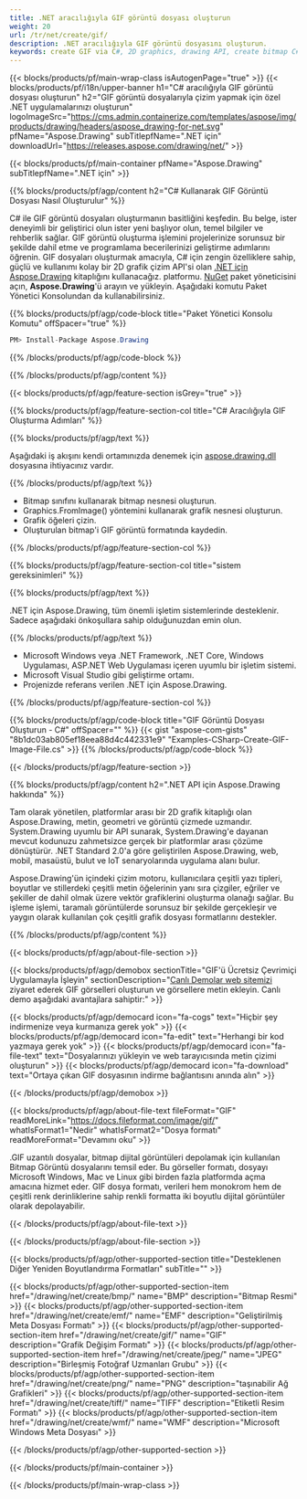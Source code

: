 ```yaml
---
title: .NET aracılığıyla GIF görüntü dosyası oluşturun
weight: 20
url: /tr/net/create/gif/
description: .NET aracılığıyla GIF görüntü dosyasını oluşturun.
keywords: create GIF via C#, 2D graphics, drawing API, create bitmap C#, Drawing .NET için, save bitmap, save GIF image, cross-platform 2D graphic library, Bitmap class, vector graphics drawing, draw text, rendering raster images, GIF image file
---
```


{{< blocks/products/pf/main-wrap-class isAutogenPage="true" >}}
{{< blocks/products/pf/i18n/upper-banner h1="C# aracılığıyla GIF görüntü dosyası oluşturun" h2="GIF görüntü dosyalarıyla çizim yapmak için özel .NET uygulamalarınızı oluşturun" logoImageSrc="https://cms.admin.containerize.com/templates/aspose/img/products/drawing/headers/aspose_drawing-for-net.svg" pfName="Aspose.Drawing" subTitlepfName=".NET için" downloadUrl="https://releases.aspose.com/drawing/net/" >}}

{{< blocks/products/pf/main-container pfName="Aspose.Drawing" subTitlepfName=".NET için" >}}


{{% blocks/products/pf/agp/content h2="C# Kullanarak GIF Görüntü Dosyası Nasıl Oluşturulur" %}}

C# ile GIF görüntü dosyaları oluşturmanın basitliğini keşfedin. Bu belge, ister deneyimli bir geliştirici olun ister yeni başlıyor olun, temel bilgiler ve rehberlik sağlar. GIF görüntü oluşturma işlemini projelerinize sorunsuz bir şekilde dahil etme ve programlama becerilerinizi geliştirme adımlarını öğrenin. GIF dosyaları oluşturmak amacıyla, C# için zengin özelliklere sahip, güçlü ve kullanımı kolay bir 2D grafik çizim API'si olan [.NET için Aspose.Drawing](https://products.aspose.com/drawing/net) kitaplığını kullanacağız. platformu. [NuGet](https://www.nuget.org/packages/aspose.drawing) paket yöneticisini açın, **Aspose.Drawing**'ü arayın ve yükleyin. Aşağıdaki komutu Paket Yönetici Konsolundan da kullanabilirsiniz.

{{% blocks/products/pf/agp/code-block title="Paket Yönetici Konsolu Komutu" offSpacer="true" %}}
```cs
PM> Install-Package Aspose.Drawing
```
{{% /blocks/products/pf/agp/code-block %}}

{{% /blocks/products/pf/agp/content %}}


{{< blocks/products/pf/agp/feature-section isGrey="true" >}}

{{% blocks/products/pf/agp/feature-section-col title="C# Aracılığıyla GIF Oluşturma Adımları" %}}

{{% blocks/products/pf/agp/text %}}

Aşağıdaki iş akışını kendi ortamınızda denemek için [aspose.drawing.dll](https://downloads.aspose.com/drawing/net) dosyasına ihtiyacınız vardır.

{{% /blocks/products/pf/agp/text %}}

+ Bitmap sınıfını kullanarak bitmap nesnesi oluşturun.
+ Graphics.FromImage() yöntemini kullanarak grafik nesnesi oluşturun.
+ Grafik öğeleri çizin.
+ Oluşturulan bitmap'i GIF görüntü formatında kaydedin.

{{% /blocks/products/pf/agp/feature-section-col %}}

{{% blocks/products/pf/agp/feature-section-col title="sistem gereksinimleri" %}}

{{% blocks/products/pf/agp/text %}}

.NET için Aspose.Drawing, tüm önemli işletim sistemlerinde desteklenir. Sadece aşağıdaki önkoşullara sahip olduğunuzdan emin olun.

{{% /blocks/products/pf/agp/text %}}

- Microsoft Windows veya .NET Framework, .NET Core, Windows Uygulaması, ASP.NET Web Uygulaması içeren uyumlu bir işletim sistemi.
- Microsoft Visual Studio gibi geliştirme ortamı.
- Projenizde referans verilen .NET için Aspose.Drawing.

{{% /blocks/products/pf/agp/feature-section-col %}}

{{% blocks/products/pf/agp/code-block title="GIF Görüntü Dosyası Oluşturun - C#" offSpacer="" %}}
{{< gist "aspose-com-gists" "8b1dc03ab805ef18eea88d4c442331e9" "Examples-CSharp-Create-GIF-Image-File.cs" >}}
{{% /blocks/products/pf/agp/code-block %}}

{{< /blocks/products/pf/agp/feature-section >}}


<!-- aboutfile Starts -->

{{% blocks/products/pf/agp/content h2=".NET API için Aspose.Drawing hakkında" %}}

Tam olarak yönetilen, platformlar arası bir 2D grafik kitaplığı olan Aspose.Drawing, metin, geometri ve görüntü çizmede uzmandır. System.Drawing uyumlu bir API sunarak, System.Drawing'e dayanan mevcut kodunuzu zahmetsizce gerçek bir platformlar arası çözüme dönüştürür. .NET Standard 2.0'a göre geliştirilen Aspose.Drawing, web, mobil, masaüstü, bulut ve IoT senaryolarında uygulama alanı bulur.

Aspose.Drawing'ün içindeki çizim motoru, kullanıcılara çeşitli yazı tipleri, boyutlar ve stillerdeki çeşitli metin öğelerinin yanı sıra çizgiler, eğriler ve şekiller de dahil olmak üzere vektör grafiklerini oluşturma olanağı sağlar. Bu işleme işlemi, taramalı görüntülerde sorunsuz bir şekilde gerçekleşir ve yaygın olarak kullanılan çok çeşitli grafik dosyası formatlarını destekler.

{{% /blocks/products/pf/agp/content %}}


{{< blocks/products/pf/agp/about-file-section >}}

{{< blocks/products/pf/agp/demobox sectionTitle="GIF'ü Ücretsiz Çevrimiçi Uygulamayla İşleyin" sectionDescription="[Canlı Demolar web sitemizi](https://products.aspose.app/drawing) ziyaret ederek GIF görselleri oluşturun ve görsellere metin ekleyin. Canlı demo aşağıdaki avantajlara sahiptir:" >}}

{{< blocks/products/pf/agp/democard icon="fa-cogs" text="Hiçbir şey indirmenize veya kurmanıza gerek yok" >}}
{{< blocks/products/pf/agp/democard icon="fa-edit" text="Herhangi bir kod yazmaya gerek yok" >}}
{{< blocks/products/pf/agp/democard icon="fa-file-text" text="Dosyalarınızı yükleyin ve web tarayıcısında metin çizimi oluşturun" >}}
{{< blocks/products/pf/agp/democard icon="fa-download" text="Ortaya çıkan GIF dosyasının indirme bağlantısını anında alın" >}}

{{< /blocks/products/pf/agp/demobox >}}

{{< blocks/products/pf/agp/about-file-text fileFormat="GIF" readMoreLink="https://docs.fileformat.com/image/gif/" whatIsFormat1="Nedir" whatIsFormat2="Dosya formatı" readMoreFormat="Devamını oku" >}}

.GIF uzantılı dosyalar, bitmap dijital görüntüleri depolamak için kullanılan Bitmap Görüntü dosyalarını temsil eder. Bu görseller formatı, dosyayı Microsoft Windows, Mac ve Linux gibi birden fazla platformda açma amacına hizmet eder. GIF dosya formatı, verileri hem monokrom hem de çeşitli renk derinliklerine sahip renkli formatta iki boyutlu dijital görüntüler olarak depolayabilir.

{{< /blocks/products/pf/agp/about-file-text >}}

{{< /blocks/products/pf/agp/about-file-section >}}

<!-- aboutfile Ends -->


{{< blocks/products/pf/agp/other-supported-section title="Desteklenen Diğer Yeniden Boyutlandırma Formatları" subTitle="" >}}

{{< blocks/products/pf/agp/other-supported-section-item href="/drawing/net/create/bmp/" name="BMP" description="Bitmap Resmi" >}}
{{< blocks/products/pf/agp/other-supported-section-item href="/drawing/net/create/emf/" name="EMF" description="Geliştirilmiş Meta Dosyası Formatı" >}}
{{< blocks/products/pf/agp/other-supported-section-item href="/drawing/net/create/gif/" name="GIF" description="Grafik Değişim Formatı" >}}
{{< blocks/products/pf/agp/other-supported-section-item href="/drawing/net/create/jpeg/" name="JPEG" description="Birleşmiş Fotoğraf Uzmanları Grubu" >}}
{{< blocks/products/pf/agp/other-supported-section-item href="/drawing/net/create/png/" name="PNG" description="taşınabilir Ağ Grafikleri" >}}
{{< blocks/products/pf/agp/other-supported-section-item href="/drawing/net/create/tiff/" name="TIFF" description="Etiketli Resim Formatı" >}}
{{< blocks/products/pf/agp/other-supported-section-item href="/drawing/net/create/wmf/" name="WMF" description="Microsoft Windows Meta Dosyası" >}}


{{< /blocks/products/pf/agp/other-supported-section >}}

{{< /blocks/products/pf/main-container >}}

{{< /blocks/products/pf/main-wrap-class >}}

